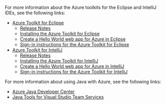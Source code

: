 For more information about the Azure toolkits for the Eclipse and IntelliJ IDEs, see the following links:

* [Azure Toolkit for Eclipse](../eclipse/azure-toolkit-for-eclipse.md) 
  * [Release Notes](https://github.com/Microsoft/azure-tools-for-java/releases) 
  * [Installing the Azure Toolkit for Eclipse](../eclipse/azure-toolkit-for-eclipse-installation.md) 
  * [Create a Hello World web app for Azure in Eclipse](../eclipse/azure-toolkit-for-eclipse-create-hello-world-web-app.md) 
  * [Sign-in instructions for the Azure Toolkit for Eclipse](../eclipse/azure-toolkit-for-eclipse-sign-in-instructions.md) 
* [Azure Toolkit for IntelliJ](../intellij/azure-toolkit-for-intellij.md) 
  * [Release Notes](https://github.com/Microsoft/azure-tools-for-java/releases) 
  * [Installing the Azure Toolkit for IntelliJ](../intellij/azure-toolkit-for-intellij-installation.md) 
  * [Create a Hello World web app for Azure in IntelliJ](../intellij/azure-toolkit-for-intellij-create-hello-world-web-app.md) 
  * [Sign-in instructions for the Azure Toolkit for IntelliJ](../intellij/azure-toolkit-for-intellij-sign-in-instructions.md) 

For more information about using Java with Azure, see the following links: 

* [Azure Java Developer Center](https://docs.microsoft.com/java/azure/) 
* [Java Tools for Visual Studio Team Services](https://java.visualstudio.com/) 
<!-- TODO: Add URLs for Java in VSCode here --> 
